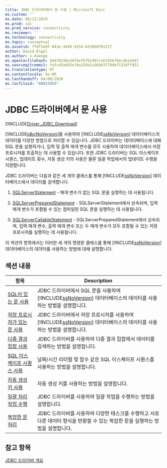 ```yaml
---
title: JDBC 드라이버에서 문 사용 | Microsoft Docs
ms.custom: ''
ms.date: 08/12/2019
ms.prod: sql
ms.prod_service: connectivity
ms.reviewer: ''
ms.technology: connectivity
ms.topic: conceptual
ms.assetid: 7f8f3e8f-841e-4449-9154-b5366870121f
author: David-Engel
ms.author: v-daenge
ms.openlocfilehash: b94782d6e36f6ef6fb2997ceb195bf9ecdb1e947
ms.sourcegitcommit: fe5c45a492e19a320a1a36b037704bf132dffd51
ms.translationtype: HT
ms.contentlocale: ko-KR
ms.lasthandoff: 04/08/2020
ms.locfileid: "80923959"
---
```

# <a name="using-statements-with-the-jdbc-driver"></a>JDBC 드라이버에서 문 사용

[!INCLUDE[Driver_JDBC_Download](../../includes/driver_jdbc_download.md)]

[!INCLUDE[jdbcNoVersion](../../includes/jdbcnoversion_md.md)]를 사용하여 [!INCLUDE[ssNoVersion](../../includes/ssnoversion-md.md)] 데이터베이스의 데이터를 다양한 방법으로 처리할 수 있습니다. JDBC 드라이버는 데이터베이스에 대해 SQL 문을 실행하거나, 입력 및 출력 매개 변수를 모두 사용하여 데이터베이스에서 저장 프로시저를 호출하는 데 사용할 수 있습니다. 또한 JDBC 드라이버는 SQL 이스케이프 시퀀스, 업데이트 횟수, 자동 생성 키의 사용은 물론 일괄 작업에서의 업데이트 수행을 지원합니다.  
  
JDBC 드라이버는 다음과 같은 세 개의 클래스를 통해 [!INCLUDE[ssNoVersion](../../includes/ssnoversion-md.md)] 데이터베이스에서 데이터를 검색합니다.  
  
1. [SQLServerStatement](../../connect/jdbc/reference/sqlserverstatement-class.md) - 매개 변수가 없는 SQL 문을 실행하는 데 사용됩니다.  
  
2. [SQLServerPreparedStatement](../../connect/jdbc/reference/sqlserverpreparedstatement-class.md) - SQLServerStatement에서 상속되며, 입력 매개 변수가 포함될 수 있는 컴파일된 SQL 문을 실행하는 데 사용됩니다.  
  
3. [SQLServerCallableStatement](../../connect/jdbc/reference/sqlservercallablestatement-class.md) - SQLServerPreparedStatement에서 상속되며, 입력 매개 변수, 출력 매개 변수 또는 두 매개 변수가 모두 포함될 수 있는 저장 프로시저를 실행하는 데 사용됩니다.  
  
 이 섹션의 항목에서는 이러한 세 개의 명령문 클래스를 통해 [!INCLUDE[ssNoVersion](../../includes/ssnoversion-md.md)] 데이터베이스의 데이터를 사용하는 방법에 대해 설명합니다.  
  
## <a name="in-this-section"></a>섹션 내용  

| 항목                                                                                                    | Description                                                                                                                                            |
| -------------------------------------------------------------------------------------------------------- | ------------------------------------------------------------------------------------------------------------------------------------------------------ |
| [SQL이 있는 문 사용](../../connect/jdbc/using-statements-with-sql.md)                             | JDBC 드라이버에서 SQL 문을 사용하여 [!INCLUDE[ssNoVersion](../../includes/ssnoversion-md.md)] 데이터베이스의 데이터를 사용하는 방법을 설명합니다.    |
| [저장 프로시저가 있는 문 사용](../../connect/jdbc/using-statements-with-stored-procedures.md) | JDBC 드라이버에서 저장 프로시저를 사용하여 [!INCLUDE[ssNoVersion](../../includes/ssnoversion-md.md)] 데이터베이스의 데이터를 사용하는 방법을 설명합니다. |
| [다중 결과 집합 사용](../../connect/jdbc/using-multiple-result-sets.md)                           | JDBC 드라이버를 사용하여 다중 결과 집합에서 데이터를 검색하는 방법을 설명합니다.                                                                       |
| [SQL 이스케이프 시퀀스 사용](../../connect/jdbc/using-sql-escape-sequences.md)                           | 날짜/시간 리터럴 및 함수 같은 SQL 이스케이프 시퀀스를 사용하는 방법을 설명합니다.                                                               |
| [자동 생성 키 사용](../../connect/jdbc/using-auto-generated-keys.md)                             | 자동 생성 키를 사용하는 방법을 설명합니다.                                                                                                     |
| [일괄 처리 작업 수행](../../connect/jdbc/performing-batch-operations.md)                         | JDBC 드라이버를 사용하여 일괄 작업을 수행하는 방법을 설명합니다.                                                                                      |
| [복잡한 문 처리](../../connect/jdbc/handling-complex-statements.md)                         | JDBC 드라이버를 사용하여 다양한 태스크를 수행하고 서로 다른 데이터 형식을 반환할 수 있는 복잡한 문을 실행하는 방법을 설명합니다.               |
  
## <a name="see-also"></a>참고 항목

[JDBC 드라이버 개요](../../connect/jdbc/overview-of-the-jdbc-driver.md)  
